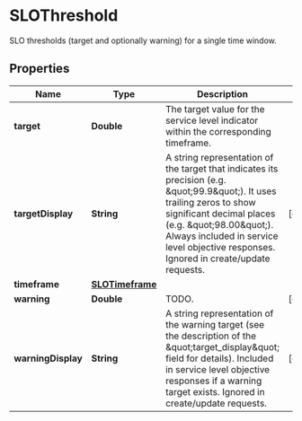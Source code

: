 

# SLOThreshold

SLO thresholds (target and optionally warning) for a single time window.
## Properties

Name | Type | Description | Notes
------------ | ------------- | ------------- | -------------
**target** | **Double** | The target value for the service level indicator within the corresponding timeframe. | 
**targetDisplay** | **String** | A string representation of the target that indicates its precision (e.g. \&quot;99.9\&quot;). It uses trailing zeros to show significant decimal places (e.g. \&quot;98.00\&quot;).  Always included in service level objective responses. Ignored in create/update requests. |  [optional]
**timeframe** | [**SLOTimeframe**](SLOTimeframe.md) |  | 
**warning** | **Double** | TODO. |  [optional]
**warningDisplay** | **String** | A string representation of the warning target (see the description of the \&quot;target_display\&quot; field for details).  Included in service level objective responses if a warning target exists. Ignored in create/update requests. |  [optional]



